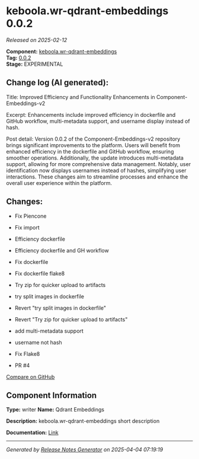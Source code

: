 #  keboola.wr-qdrant-embeddings 0.0.2

_Released on 2025-02-12_

**Component:** [keboola.wr-qdrant-embeddings](https://github.com/keboola/component-embeddings-v2)  
**Tag:** [0.0.2](https://github.com/keboola/component-embeddings-v2/releases/tag/0.0.2)  
**Stage:** EXPERIMENTAL


## Change log (AI generated):
Title: Improved Efficiency and Functionality Enhancements in Component-Embeddings-v2

Excerpt: Enhancements include improved efficiency in dockerfile and GitHub workflow, multi-metadata support, and username display instead of hash.

Post detail: Version 0.0.2 of the Component-Embeddings-v2 repository brings significant improvements to the platform. Users will benefit from enhanced efficiency in the dockerfile and GitHub workflow, ensuring smoother operations. Additionally, the update introduces multi-metadata support, allowing for more comprehensive data management. Notably, user identification now displays usernames instead of hashes, simplifying user interactions. These changes aim to streamline processes and enhance the overall user experience within the platform.



## Changes:



- Fix Piencone 




- Fix import 




- Efficiency dockerfile 




- Efficiency dockerfile and GH workflow 






- Fix dockerfile 




- Fix dockerfile flake8 




- Try zip for quicker upload to artifacts 




- try split images in dockerfile 




- Revert "try split images in dockerfile" 




- Revert "Try zip for quicker upload to artifacts" 




- add multi-metadata support 




- username not hash 




- Fix Flake8 






- PR #4 



[Compare on GitHub](https://github.com/keboola/component-embeddings-v2/compare/0.0.1...0.0.2)



## Component Information
**Type:** writer
**Name:** Qdrant Embeddings

**Description:** keboola.wr-qdrant-embeddings short description


**Documentation:** [Link](https://github.com/keboola/component-embeddings-v2/blob/master/README.md)



---
_Generated by [Release Notes Generator](https://github.com/keboola/release-notes-generator)
on 2025-04-04 07:19:19_